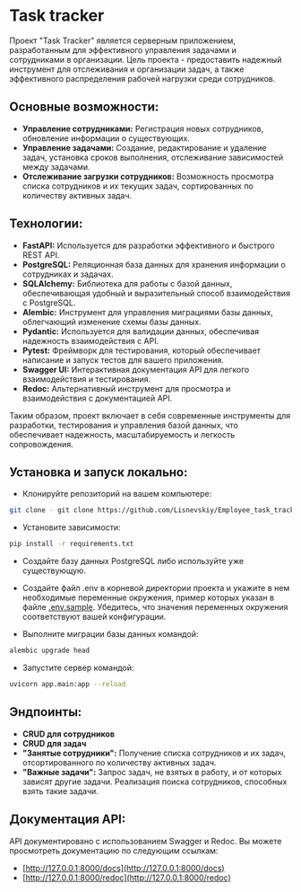 # Task tracker

Проект "Task Tracker" является серверным приложением, 
разработанным для эффективного управления задачами и сотрудниками в организации. 
Цель проекта - предоставить надежный инструмент для отслеживания и организации задач, 
а также эффективного распределения рабочей нагрузки среди сотрудников.

## Основные возможности:

- **Управление сотрудниками:** Регистрация новых сотрудников, обновление информации о существующих.
- **Управление задачами:** Создание, редактирование и удаление задач, установка сроков выполнения, 
отслеживание зависимостей между задачами.
- **Отслеживание загрузки сотрудников:** Возможность просмотра списка сотрудников и их текущих задач, 
сортированных по количеству активных задач.

## Технологии:

- **FastAPI:** Используется для разработки эффективного и быстрого REST API.
- **PostgreSQL:** Реляционная база данных для хранения информации о сотрудниках и задачах.
- **SQLAlchemy:** Библиотека для работы с базой данных, 
обеспечивающая удобный и выразительный способ взаимодействия с PostgreSQL.
- **Alembic:** Инструмент для управления миграциями базы данных, облегчающий изменение схемы базы данных.
- **Pydantic:** Используется для валидации данных, обеспечивая надежность взаимодействия с API.
- **Pytest:** Фреймворк для тестирования, который обеспечивает написание и запуск тестов для вашего приложения.
- **Swagger UI:** Интерактивная документация API для легкого взаимодействия и тестирования.
- **Redoc:** Альтернативный инструмент для просмотра и взаимодействия с документацией API.

Таким образом, проект включает в себя современные инструменты для разработки, тестирования и управления базой данных, 
что обеспечивает надежность, масштабируемость и легкость сопровождения.

## Установка и запуск локально:

- Клонируйте репозиторий на вашем компьютере:
```bash
git clone - git clone https://github.com/Lisnevskiy/Employee_task_tracker_FastAPI.git
```
- Установите зависимости:
```bash
pip install -r requirements.txt
```

- Создайте базу данных PostgreSQL либо используйте уже существующую.

- Создайте файл .env в корневой директории проекта и укажите в нем необходимые переменные окружения, 
пример которых указан в файле [.env.sample](.env.sample). 
Убедитесь, что значения переменных окружения соответствуют вашей конфигурации.

- Выполните миграции базы данных командой:
```bash
alembic upgrade head
```

- Запустите сервер командой:
```bash
uvicorn app.main:app --reload
```

## Эндпоинты:
- **CRUD для сотрудников**
- **CRUD для задач**
- **"Занятые сотрудники":** Получение списка сотрудников и их задач, отсортированного по количеству активных задач.
- **"Важные задачи":** Запрос задач, не взятых в работу, и от которых зависят другие задачи. 
Реализация поиска сотрудников, способных взять такие задачи.

## Документация API:
API документировано с использованием Swagger и Redoc. 
Вы можете просмотреть документацию по следующим ссылкам:
- [http://127.0.0.1:8000/docs](http://127.0.0.1:8000/docs)
- [http://127.0.0.1:8000/redoc](http://127.0.0.1:8000/redoc)
